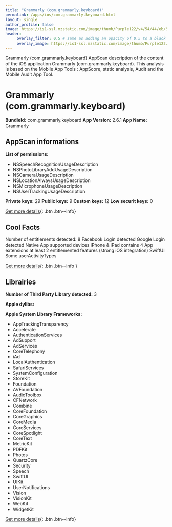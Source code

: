 ```yaml
---
title: "Grammarly (com.grammarly.keyboard)"
permalink: /apps/ios/com.grammarly.keyboard.html
layout: single
author_profile: false
image: https://is1-ssl.mzstatic.com/image/thumb/Purple122/v4/54/44/eb/5444eb24-3132-f8b8-1f9f-7cb402afe671/AppIcon-Green-1x_U007emarketing-0-7-0-85-220.png/512x512bb.jpg
header: 
     overlay_filter: 0.5 # same as adding an opacity of 0.5 to a black background
     overlay_image: https://is1-ssl.mzstatic.com/image/thumb/Purple122/v4/54/44/eb/5444eb24-3132-f8b8-1f9f-7cb402afe671/AppIcon-Green-1x_U007emarketing-0-7-0-85-220.png/512x512bb.jpg
---
```

Grammarly (com.grammarly.keyboard) AppScan description of the content of the iOS application Grammarly (com.grammarly.keyboard). This analysis is based on the Mobile App Tools : AppScore, static analysis, Audit and the Mobile Audit App Tool.

# Grammarly (com.grammarly.keyboard)

**BundleId:** com.grammarly.keyboard
**App Version:** 2.6.1
**App Name:** Grammarly


## AppScan informations 

**List of permissions:** 
- NSSpeechRecognitionUsageDescription
- NSPhotoLibraryAddUsageDescription
- NSCameraUsageDescription
- NSLocationAlwaysUsageDescription
- NSMicrophoneUsageDescription
- NSUserTrackingUsageDescription
  
  
**Private keys:** 29
**Public keys:** 9
**Custom keys:** 12
**Low securit keys:** 0
  
[Get more details](/pricing.html){: .btn .btn--info}

## Cool Facts

Number of entitlements detected: 8
Facebook Login detected
Google Login detected
Native App
supported devices iPhone & iPad
contains 4 App extensions
at least 2 entitlemented features (strong iOS integration)
SwiftUI
Some userActivityTypes
  
[Get more details](/pricing.html){: .btn .btn--info }

## Librairies 
**Number of Third Party Library detected:** 3


**Apple dylibs:**


**Apple System Library Frameworks:**
- AppTrackingTransparency
- Accelerate
- AuthenticationServices
- AdSupport
- AdServices
- CoreTelephony
- iAd
- LocalAuthentication
- SafariServices
- SystemConfiguration
- StoreKit
- Foundation
- AVFoundation
- AudioToolbox
- CFNetwork
- Combine
- CoreFoundation
- CoreGraphics
- CoreMedia
- CoreServices
- CoreSpotlight
- CoreText
- MetricKit
- PDFKit
- Photos
- QuartzCore
- Security
- Speech
- SwiftUI
- UIKit
- UserNotifications
- Vision
- VisionKit
- WebKit
- WidgetKit


  
[Get more details](/pricing.html){: .btn .btn--info}

